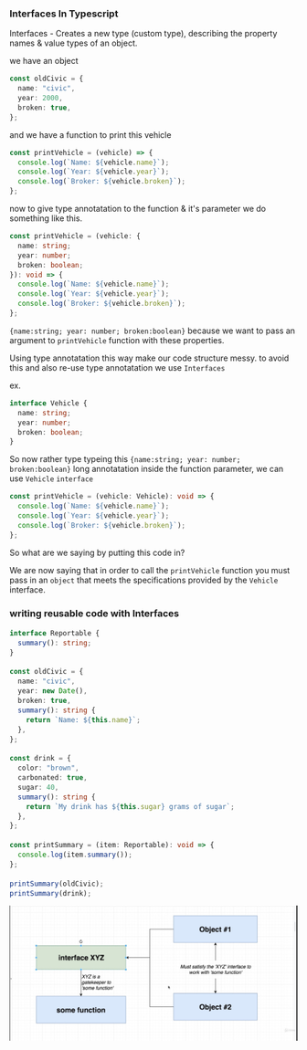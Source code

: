### Interfaces In Typescript

Interfaces - Creates a new type (custom type), describing the property names & value types of an object.

we have an object

```ts
const oldCivic = {
  name: "civic",
  year: 2000,
  broken: true,
};
```

and we have a function to print this vehicle

```ts
const printVehicle = (vehicle) => {
  console.log(`Name: ${vehicle.name}`);
  console.log(`Year: ${vehicle.year}`);
  console.log(`Broker: ${vehicle.broken}`);
};
```

now to give type annotatation to the function & it's parameter we do something like this.

```ts
const printVehicle = (vehicle: {
  name: string;
  year: number;
  broken: boolean;
}): void => {
  console.log(`Name: ${vehicle.name}`);
  console.log(`Year: ${vehicle.year}`);
  console.log(`Broker: ${vehicle.broken}`);
};
```

`{name:string; year: number; broken:boolean}` because we want to pass an argument to `printVehicle` function with these properties.

Using type annotatation this way make our code structure messy.
to avoid this and also re-use type annotatation we use `Interfaces`

ex.

```ts
interface Vehicle {
  name: string;
  year: number;
  broken: boolean;
}
```

So now rather type typeing this `{name:string; year: number; broken:boolean}` long annotatation inside the function parameter, we can use `Vehicle` `interface`

```ts
const printVehicle = (vehicle: Vehicle): void => {
  console.log(`Name: ${vehicle.name}`);
  console.log(`Year: ${vehicle.year}`);
  console.log(`Broker: ${vehicle.broken}`);
};
```

So what are we saying by putting this code in?

We are now saying that in order to call the `printVehicle` function you must pass in an `object` that meets
the specifications provided by the `Vehicle` interface.

### writing reusable code with Interfaces

```ts
interface Reportable {
  summary(): string;
}

const oldCivic = {
  name: "civic",
  year: new Date(),
  broken: true,
  summary(): string {
    return `Name: ${this.name}`;
  },
};

const drink = {
  color: "brown",
  carbonated: true,
  sugar: 40,
  summary(): string {
    return `My drink has ${this.sugar} grams of sugar`;
  },
};

const printSummary = (item: Reportable): void => {
  console.log(item.summary());
};

printSummary(oldCivic);
printSummary(drink);
```

![interface reusability example](interface.jpg "interface reusability example")
